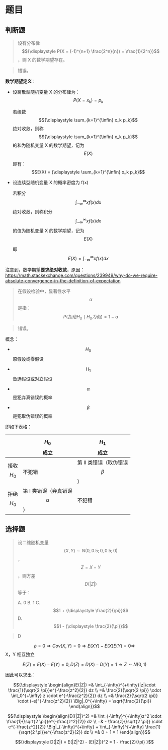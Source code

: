 # 题目

## 判断题

> 设有分布律 $${\displaystyle P(X = (-1)^{n+1} \frac{2^n}{n}) = \frac{1}{2^n}}$$，则 X 的数学期望存在。

> 错误。

**数学期望定义**：

- 设离散型随机变量 X 的分布律为：$$P(X = x_k) = p_k$$

  若级数 $${\displaystyle \sum_{k=1}^{\infin} x_k p_k}$$ 绝对收敛，则称 $${\displaystyle \sum_{k=1}^{\infin} x_k p_k}$$  的和为随机变量 X 的数学期望，记为 $$E(X)$$

  即有：$$E(X) = {\displaystyle \sum_{k=1}^{\infin} x_k p_k}$$

- 设连续型随机变量 X 的概率密度为 f(x)

  若积分 $${\displaystyle \int_{-\infty}^{\infty} x f(x) dx}$$ 绝对收敛，则称积分 $${\displaystyle \int_{-\infty}^{\infty} x f(x) dx}$$ 的值为随机变量 X 的数学期望，记为 $$E(X)$$

  即 $$E(X) ={\displaystyle \int_{-\infty}^{\infty} x f(x) dx}$$

注意到，数学期望**要求绝对收敛**，原因：https://math.stackexchange.com/questions/239949/why-do-we-require-absolute-convergence-in-the-definition-of-expectation

> 在假设检验中，显著性水平 $$\alpha$$ 是指：$$P(拒绝 H_0 \mid H_0 为假) = 1 - \alpha$$

> 错误。

概念：

- $$H_0$$ 原假设或零假设
- $$H_1$$ 备选假设或对立假设

- $$\alpha $$ 是犯弃真错误的概率
- $$\beta$$ 是犯取伪错误的概率

即如下表格：

|              | $$H_0$$ 成立                         | $$H_1$$ 成立                       |
| ------------ | ------------------------------------ | ---------------------------------- |
| 接收 $$H_0$$ | 不犯错                               | 第 II 类错误（取伪错误 $$\beta$$） |
| 拒绝 $$H_0$$ | 第 I 类错误（弃真错误 $$ \alpha $$） | 不犯错                             |

## 选择题

> 设二维随机变量 $$(X,Y)  \sim N(0, 0.5; 0, 0.5; 0)$$，$$Z = X - Y$$，则方差 $$D(|Z|)$$ 等于：
>
> A. 0		B. 1		C. $$1 + {\displaystyle \frac{2}{\pi}}$$	D. $$1 - {\displaystyle \frac{2}{\pi}}$$

> D

$$\rho = 0 \Rightarrow Cov(X, Y) = 0 \Rightarrow E(XY) - E(X)E(Y) = 0 \Rightarrow$$ X，Y 相互独立

$$E(Z) = E(X) - E(Y) = 0, D(Z) = D(X) - D(Y) = 1 \Rightarrow Z \sim N(0,1)$$

因此可以求出：

$${\displaystyle \begin{align}E(|Z|) =& \int_{-\infty}^{+\infty}|z|\cdot \frac{1}{\sqrt{2 \pi}}e^{-\frac{z^2}{2}} dz \\ =& \frac{2}{\sqrt{2 \pi}} \cdot \int_0^{+\infty} z \cdot e^{-\frac{z^2}{2}} dz \\ =& \frac{2}{\sqrt{2 \pi}} \cdot (-e)^{-\frac{z^2}{2}} \Big|_0^{+\infty} = \sqrt{\frac{2}{\pi}} \end{align}}$$

$${\displaystyle \begin{align}E({|Z|}^2) =& \int_{-\infty}^{+\infty}z^2 \cdot \frac{1}{\sqrt{2 \pi}}e^{-\frac{z^2}{2}} dz \\ =& - \frac{z}{\sqrt{2 \pi}} \cdot e^{-\frac{z^2}{2}} \Big|_{-\infty}^{+\infty} + \int_{-\infty}^{+\infty} \frac{1}{\sqrt{2 \pi}}e^{-\frac{z^2}{2}} dz \\ =& 0 + 1 = 1 \end{align}}$$

$${\displaystyle D(|Z|) = E(|Z|^2) - (E(|Z|))^2 = 1 - \frac{2}{\pi} }$$

